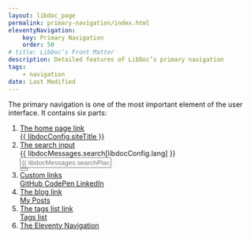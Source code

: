 ```yaml
---
layout: libdoc_page
permalink: primary-navigation/index.html
eleventyNavigation:
    key: Primary Navigation
    order: 50
# title: LibDoc’s Front Matter 
description: Detailed features of LibDoc’s primary navigation
tags:
    - navigation
date: Last Modified
---
```


The primary navigation is one of the most important element of the user interface. It contains six parts:

1. [The home page link](/content/primary-navigation/home-link.md)<br>
    <div class="pt-5 pb-5 | pe-none">
        <div class="d-flex | bc-neutral-100 bwidth-1 bstyle-dashed bcolor-neutral-500 bradtl-3 brwidth-0 bbwidth-0"
            style="max-width: var(--ita-widths-sidebar);">
            <a  href="/"
                class="p-5 | td-none fvs-wght-700 lsp-5 fs-8 tws-balance | c-neutral-900"
                title="{{ libdocConfig.siteDescription }}"
                style="font-variation-settings: 'wght' 700; color: var(--ita-colors-neutral-900)">
                {{ libdocConfig.siteTitle }}
            </a>
        </div>
    </div>
1. [The search input](/content/primary-navigation/search-input.md)
    <div class="pt-5 pb-5 | pe-none">
        <div class="d-flex fd-column | pos-relative | pl-5 pr-5 | bc-neutral-100 bwidth-1 bstyle-dashed bcolor-neutral-500 btwidth-0 bbwidth-0"
            style="max-width: var(--ita-widths-sidebar)">
            <label for="dummySearchInput"
                class="pos-absolute | ml-5 t-tY-50 | fvs-wght-400 fs-1 tt-uppercase | bc-neutral-100">
                {{ libdocMessages.search[libdocConfig.lang] }}
            </label>
            <input  id="dummySearchInput"
                    type="text"
                    class="pl-5 pr-5 pt-4 pb-4 | fs-3 | bc-neutral-100 brad-4 bwidth-1 bstyle-dashed bcolor-neutral-500"
                    placeholder="{{ libdocMessages.searchPlaceholder[libdocConfig.lang] }}"
                    value="">
            <div class="d-flex ai-center | pos-absolute top-0 right-0 | h-100 mr-5">
                <button type="button"
                    class="pos-relative | p-4 pr-5 | fs-3 | brad- bc-neutral-100 c-neutral-900 b-0 cur-pointer | search_form__clear_btn"
                    title="{{ libdocMessages.searchClear[libdocConfig.lang] }}"
                    hidden>
                    <span class="icon-x | pos-absolute top-50 left-50 t-tY-50 t-tX-50"></span>
                </button>
                <button type="submit"
                    class="pos-relative | h-100 p-0 ar-square | fs-5 | brad-4 bc-primary-500 c-neutral-100 bwidth-1 bstyle-dashed bcolor-neutral-100 cur-pointer"
                    title="{{ libdocMessages.searchSubmit[libdocConfig.lang] }}">
                    <span class="icon-magnifying-glass | pos-absolute top-50 left-50 t-tY-50 t-tX-50"></span>
                </button>
            </div>
        </div>
    </div>
1. [Custom links](/content/primary-navigation/custom-links.md)<br>
    <div class="pos-relative | pt-5 pb-5 | pe-none">
        <nav class="d-flex ai-center fw-wrap | pb-3 pt-3 | bc-neutral-100 bwidth-1 bstyle-dashed bcolor-neutral-500 btwidth-0 bbwidth-0"
            style="max-width: var(--ita-widths-sidebar)">
            <a href="#"
                style="width:33.33%"
                class="
                d-flex jc-center ai-center gap-1
                pt-2 pb-2
                fvs-wght-600 fs-2 lsp-3 lh-1 tt-uppercase td-none
                c-primary-600" target="_blank">
                GitHub
                <span class=""><span class="icon-arrow-square-out | pos-absolute t-tY-50 | c-primary-300"></span></span>
            </a>
            <a href="#"
                style="width:33.33%"
                class="
                d-flex jc-center ai-center gap-1
                pt-2 pb-2
                fvs-wght-600 fs-2 lsp-3 lh-1 tt-uppercase td-none
                c-primary-600" target="_blank">
                CodePen
                <span class=""><span class="icon-arrow-square-out | pos-absolute t-tY-50 | c-primary-300"></span></span>
            </a>
            <a href="#"
                style="width:33.33%"
                class="
                d-flex jc-center ai-center gap-1
                pt-2 pb-2
                fvs-wght-600 fs-2 lsp-3 lh-1 tt-uppercase td-none
                c-primary-600" target="_blank">
                LinkedIn
                <span class=""><span class="icon-arrow-square-out | pos-absolute t-tY-50 | c-primary-300"></span></span>
            </a>
        </nav>
    </div>
1. [The blog link](/content/primary-navigation/blog-link.md)<br>
    <div class="pt-5 pb-5 | pe-none">
        <a  href="/posts/"
            class="d-flex ai-center | pt-5 pb-5 pl-3 | fvs-wght-500 fs-4 td-none | bc-neutral-100 btwidth-1 btstyle-dashed bcolor-neutral-500 cur-pointer"
            style="max-width: var(--ita-widths-sidebar)">
            <span class="d-flex ai-center gap-2 | lsp-2">
                <span class="icon-tag-simple | fs-6 | c-primary-500"></span>
                <span style="color: var(--ita-colors-neutral-900)">My Posts</span>
            </span>
        </a>
    </div>
1. [The tags list link](/content/primary-navigation/tags-link.md)<br>
    <div class="pt-5 pb-5 | pe-none">
        <a  href="/tags/"
            class="d-flex ai-center | pt-5 pb-5 pl-3 | fvs-wght-500 fs-4 td-none | bc-neutral-100 btwidth-1 btstyle-dashed bcolor-neutral-500 cur-pointer"
            style="max-width: var(--ita-widths-sidebar)">
            <span class="d-flex ai-center gap-2 | lsp-2">
                <span class="icon-tag-simple | fs-6 | c-primary-500"></span>
                <span style="color: var(--ita-colors-neutral-900)">Tags list</span>
            </span>
        </a>
    </div>
1. [The Eleventy Navigation](/content/primary-navigation/eleventy-navigation.md)

